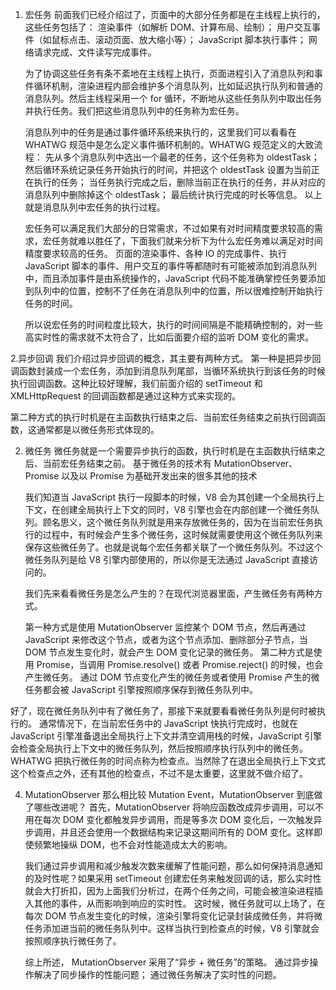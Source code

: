 1. 宏任务
   前面我们已经介绍过了，页面中的大部分任务都是在主线程上执行的，这些任务包括了：
   渲染事件（如解析 DOM、计算布局、绘制）；
   用户交互事件（如鼠标点击、滚动页面、放大缩小等）；
   JavaScript 脚本执行事件；
   网络请求完成、文件读写完成事件。

    为了协调这些任务有条不紊地在主线程上执行，页面进程引入了消息队列和事件循环机制，渲染进程内部会维护多个消息队列，比如延迟执行队列和普通的消息队列。然后主线程采用一个 for 循环，不断地从这些任务队列中取出任务并执行任务。我们把这些消息队列中的任务称为宏任务。

    消息队列中的任务是通过事件循环系统来执行的，这里我们可以看看在 WHATWG 规范中是怎么定义事件循环机制的。WHATWG 规范定义的大致流程：
    先从多个消息队列中选出一个最老的任务，这个任务称为 oldestTask；
    然后循环系统记录任务开始执行的时间，并把这个 oldestTask 设置为当前正在执行的任务；
    当任务执行完成之后，删除当前正在执行的任务，并从对应的消息队列中删除掉这个 oldestTask；
    最后统计执行完成的时长等信息。
    以上就是消息队列中宏任务的执行过程。

    宏任务可以满足我们大部分的日常需求，不过如果有对时间精度要求较高的需求，宏任务就难以胜任了，下面我们就来分析下为什么宏任务难以满足对时间精度要求较高的任务。
    页面的渲染事件、各种 IO 的完成事件、执行 JavaScript 脚本的事件、用户交互的事件等都随时有可能被添加到消息队列中，而且添加事件是由系统操作的，JavaScript 代码不能准确掌控任务要添加到队列中的位置，控制不了任务在消息队列中的位置，所以很难控制开始执行任务的时间。

    所以说宏任务的时间粒度比较大，执行的时间间隔是不能精确控制的，对一些高实时性的需求就不太符合了，比如后面要介绍的监听 DOM 变化的需求。

2.异步回调
我们介绍过异步回调的概念，其主要有两种方式。
第一种是把异步回调函数封装成一个宏任务，添加到消息队列尾部，当循环系统执行到该任务的时候执行回调函数。这种比较好理解，我们前面介绍的 setTimeout 和 XMLHttpRequest 的回调函数都是通过这种方式来实现的。

第二种方式的执行时机是在主函数执行结束之后、当前宏任务结束之前执行回调函数，这通常都是以微任务形式体现的。

2.  微任务
    微任务就是一个需要异步执行的函数，执行时机是在主函数执行结束之后、当前宏任务结束之前。
    基于微任务的技术有 MutationObserver、Promise 以及以 Promise 为基础开发出来的很多其他的技术

    我们知道当 JavaScript 执行一段脚本的时候，V8 会为其创建一个全局执行上下文，在创建全局执行上下文的同时，V8 引擎也会在内部创建一个微任务队列。顾名思义，这个微任务队列就是用来存放微任务的，因为在当前宏任务执行的过程中，有时候会产生多个微任务，这时候就需要使用这个微任务队列来保存这些微任务了。也就是说每个宏任务都关联了一个微任务队列。不过这个微任务队列是给 V8 引擎内部使用的，所以你是无法通过 JavaScript 直接访问的。

    我们先来看看微任务是怎么产生的？在现代浏览器里面，产生微任务有两种方式。

    第一种方式是使用 MutationObserver 监控某个 DOM 节点，然后再通过 JavaScript 来修改这个节点，或者为这个节点添加、删除部分子节点，当 DOM 节点发生变化时，就会产生 DOM 变化记录的微任务。
    第二种方式是使用 Promise，当调用 Promise.resolve() 或者 Promise.reject() 的时候，也会产生微任务。
    通过 DOM 节点变化产生的微任务或者使用 Promise 产生的微任务都会被 JavaScript 引擎按照顺序保存到微任务队列中。

好了，现在微任务队列中有了微任务了，那接下来就要看看微任务队列是何时被执行的。
通常情况下，在当前宏任务中的 JavaScript 快执行完成时，也就在 JavaScript 引擎准备退出全局执行上下文并清空调用栈的时候，JavaScript 引擎会检查全局执行上下文中的微任务队列，然后按照顺序执行队列中的微任务。WHATWG 把执行微任务的时间点称为检查点。当然除了在退出全局执行上下文式这个检查点之外，还有其他的检查点，不过不是太重要，这里就不做介绍了。

4. MutationObserver
   那么相比较 Mutation Event，MutationObserver 到底做了哪些改进呢？
   首先，MutationObserver 将响应函数改成异步调用，可以不用在每次 DOM 变化都触发异步调用，而是等多次 DOM 变化后，一次触发异步调用，并且还会使用一个数据结构来记录这期间所有的 DOM 变化。这样即使频繁地操纵 DOM，也不会对性能造成太大的影响。

    我们通过异步调用和减少触发次数来缓解了性能问题，那么如何保持消息通知的及时性呢？如果采用 setTimeout 创建宏任务来触发回调的话，那么实时性就会大打折扣，因为上面我们分析过，在两个任务之间，可能会被渲染进程插入其他的事件，从而影响到响应的实时性。
    这时候，微任务就可以上场了，在每次 DOM 节点发生变化的时候，渲染引擎将变化记录封装成微任务，并将微任务添加进当前的微任务队列中。这样当执行到检查点的时候，V8 引擎就会按照顺序执行微任务了。

    综上所述， MutationObserver 采用了“异步 + 微任务”的策略。
    通过异步操作解决了同步操作的性能问题；
    通过微任务解决了实时性的问题。

